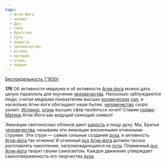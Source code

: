 ```yaml
---
tags:
  - Агни-Йога
  - космос
  - Дух
  - сила
  - Братство
  - путь
  - радость
  - человечество
  - истина
  - материя
  - огонь
  - подвиг
---
```


[Беспредельность 1 1930г](https://127.0.0.1:4002/agni/1930)

___176___
Об активности медиума и об активности [Агни-йога](../../../tags/#Агни-Йога) можно дать целую параллель для поучения [человечества](../../../tags/#[человечество](../../../tags/#человечество)). Насколько заблуждаются люди, считая медиума показателем высших [космических](../../../tags/#космос) [сил](../../../tags/#сила), и насколько Агни-йоги обогащают наше бытие, [человечество](../../../tags/#человечество) скоро узнает. [Истинно](../../../tags/#истина), [огонь](../../../tags/#огонь) высших сфер пробиться хочет! Ставим [подвиг](../../../tags/#подвиг) [Матери](../../../tags/#материя) Агни-Йоги как ведущий сияющий символ!   

Эманации светоносных обликов дают [радость](../../../tags/#радость) и пищу духу. Мы, Братья [человечества](../../../tags/#[человечество](../../../tags/#человечество)), называем эти эманации жизненными огненными струями. Эти струи — самые сильные создания [духа](../../../tags/#Дух), и активность [Агни-йога](../../../tags/#Агни-Йога) так огненна! И огненный [дух](../../../tags/#Дух) [Агни-йога](../../../tags/#Агни-Йога) должен грозно расплавлять накопления, нагромождающиеся на [пути](../../../tags/#путь). Пламенный [дух](../../../tags/#Дух) [Агни-йога](../../../tags/#Агни-Йога) творит своим самосветом. Каждое движение утверждает самоотверженность его творчества [духа](../../../tags/#Дух).